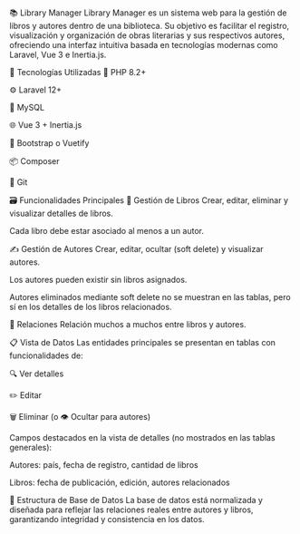 📚 Library Manager Library Manager es un sistema web para la gestión de libros y autores dentro de una biblioteca. Su objetivo es facilitar el registro, visualización y organización de obras literarias y sus respectivos autores, ofreciendo una interfaz intuitiva basada en tecnologías modernas como Laravel, Vue 3 e Inertia.js.

🚀 Tecnologías Utilizadas 🐘 PHP 8.2+

⚙️ Laravel 12+

🧩 MySQL

🌐 Vue 3 + Inertia.js

🎨 Bootstrap o Vuetify

📦 Composer

🐙 Git

🗃️ Funcionalidades Principales 📕 Gestión de Libros Crear, editar, eliminar y visualizar detalles de libros.

Cada libro debe estar asociado al menos a un autor.

✍️ Gestión de Autores Crear, editar, ocultar (soft delete) y visualizar autores.

Los autores pueden existir sin libros asignados.

Autores eliminados mediante soft delete no se muestran en las tablas, pero sí en los detalles de los libros relacionados.

🔁 Relaciones Relación muchos a muchos entre libros y autores.

📋 Vista de Datos Las entidades principales se presentan en tablas con funcionalidades de:

🔍 Ver detalles

✏️ Editar

🗑️ Eliminar (o 👁️ Ocultar para autores)

Campos destacados en la vista de detalles (no mostrados en las tablas generales):

Autores: país, fecha de registro, cantidad de libros

Libros: fecha de publicación, edición, autores relacionados

🧱 Estructura de Base de Datos La base de datos está normalizada y diseñada para reflejar las relaciones reales entre autores y libros, garantizando integridad y consistencia en los datos.
